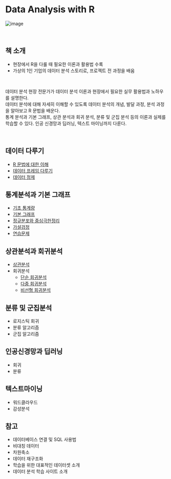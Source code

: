# Data Analysis with R
![image](https://user-images.githubusercontent.com/100760303/210537055-af103a7f-e9d4-4083-b223-a16be037d112.png)

<br>

## 책 소개
- 현장에서 R을 다룰 때 필요한 이론과 활용법 수록
- 가상의 1인 기업의 데이터 분석 스토리로, 프로젝트 전 과정을 배움

<br>

데이터 분석 현장 전문가가 데이터 분석 이론과 현장에서 필요한 실무 활용법과 노하우를 설명한다.<br>
데이터 분석에 대해 자세히 이해할 수 있도록 데이터 분석의 개념, 발달 과정, 분석 과정을 알아보고 R 문법을 배운다.<br>
통계 분석과 기본 그래프, 상관 분석과 회귀 분석, 분류 및 군집 분석 등의 이론과 실제를 학습할 수 있다. 인공 신경망과 딥러닝, 텍스트 마이닝까지 다룬다.

<br>

## 데이터 다루기
- [R 문법에 대한 이해](https://github.com/soondong2/Data_Analysis_with_R/blob/main/3%EC%9E%A5%20%EB%8D%B0%EC%9D%B4%ED%84%B0%20%EB%8B%A4%EB%A3%A8%EA%B8%B0/R%20%EB%AC%B8%EB%B2%95%EC%97%90%20%EB%8C%80%ED%95%9C%20%EC%9D%B4%ED%95%B4.md)
- [데이터 프레임 다루기](https://github.com/soondong2/Data_Analysis_with_R/blob/main/3%EC%9E%A5%20%EB%8D%B0%EC%9D%B4%ED%84%B0%20%EB%8B%A4%EB%A3%A8%EA%B8%B0/%EB%8D%B0%EC%9D%B4%ED%84%B0%20%ED%94%84%EB%A0%88%EC%9E%84%20%EB%8B%A4%EB%A3%A8%EA%B8%B0.md)
- [데이터 정제](https://github.com/soondong2/Data_Analysis_with_R/blob/main/3%EC%9E%A5%20%EB%8D%B0%EC%9D%B4%ED%84%B0%20%EB%8B%A4%EB%A3%A8%EA%B8%B0/%EB%8D%B0%EC%9D%B4%ED%84%B0%20%EC%A0%95%EC%A0%9C.md)
## 통계분석과 기본 그래프
- [기초 통계량](https://github.com/soondong2/Data-Analysis-with-R/blob/main/4%EC%9E%A5%20%ED%86%B5%EA%B3%84%20%EB%B6%84%EC%84%9D%EA%B3%BC%20%EA%B8%B0%EB%B3%B8%20%EA%B7%B8%EB%9E%98%ED%94%84/%EA%B8%B0%EC%B4%88%20%ED%86%B5%EA%B3%84%EB%9F%89.md)
- [기본 그래프](https://github.com/soondong2/Data-Analysis-with-R/blob/main/4%EC%9E%A5%20%ED%86%B5%EA%B3%84%20%EB%B6%84%EC%84%9D%EA%B3%BC%20%EA%B8%B0%EB%B3%B8%20%EA%B7%B8%EB%9E%98%ED%94%84/%EA%B8%B0%EB%B3%B8%20%EA%B7%B8%EB%9E%98%ED%94%84.md)
- [정규분포와 중심극한정리](https://github.com/soondong2/Data-Analysis-with-R/blob/main/4%EC%9E%A5%20%ED%86%B5%EA%B3%84%20%EB%B6%84%EC%84%9D%EA%B3%BC%20%EA%B8%B0%EB%B3%B8%20%EA%B7%B8%EB%9E%98%ED%94%84/%EC%A0%95%EA%B7%9C%EB%B6%84%ED%8F%AC%EC%99%80%20%EC%A4%91%EC%8B%AC%EA%B7%B9%ED%95%9C%EC%A0%95%EB%A6%AC.md)
- [가설검정](https://github.com/soondong2/Data-Analysis-with-R/blob/main/4%EC%9E%A5%20%ED%86%B5%EA%B3%84%20%EB%B6%84%EC%84%9D%EA%B3%BC%20%EA%B8%B0%EB%B3%B8%20%EA%B7%B8%EB%9E%98%ED%94%84/%EA%B0%80%EC%84%A4%EA%B2%80%EC%A0%95.md)
- [연습문제](https://github.com/soondong2/Data-Analysis-with-R/blob/main/4%EC%9E%A5%20%ED%86%B5%EA%B3%84%20%EB%B6%84%EC%84%9D%EA%B3%BC%20%EA%B8%B0%EB%B3%B8%20%EA%B7%B8%EB%9E%98%ED%94%84/%EC%97%B0%EC%8A%B5%EB%AC%B8%EC%A0%9C.md)
## 상관분석과 회귀분석
- [상관분석](https://github.com/soondong2/Data-Analysis-with-R/blob/main/5%EC%9E%A5%20%EC%83%81%EA%B4%80%EB%B6%84%EC%84%9D%EA%B3%BC%20%ED%9A%8C%EA%B7%80%EB%B6%84%EC%84%9D/%EC%83%81%EA%B4%80%EB%B6%84%EC%84%9D.md)
- 회귀분석
  - [단순 회귀분석](https://github.com/soondong2/Data-Analysis-with-R/blob/main/5%EC%9E%A5%20%EC%83%81%EA%B4%80%EB%B6%84%EC%84%9D%EA%B3%BC%20%ED%9A%8C%EA%B7%80%EB%B6%84%EC%84%9D/%EB%8B%A8%EC%88%9C%20%ED%9A%8C%EA%B7%80%EB%B6%84%EC%84%9D.md)
  - [다중 회귀분석](https://github.com/soondong2/Data-Analysis-with-R/blob/main/5%EC%9E%A5%20%EC%83%81%EA%B4%80%EB%B6%84%EC%84%9D%EA%B3%BC%20%ED%9A%8C%EA%B7%80%EB%B6%84%EC%84%9D/%EB%8B%A4%EC%A4%91%20%ED%9A%8C%EA%B7%80%EB%B6%84%EC%84%9D.md)
  - [비선형 회귀분석]()
## 분류 및 군집분석
- 로지스틱 회귀
- 분류 알고리즘
- 군집 알고리즘
## 인공신경망과 딥러닝
- 회귀
- 분류
## 텍스트마이닝
- 워드클라우드
- 감성분석
## 참고
- 데이터베이스 연결 및 SQL 사용법
- 비대칭 데이터
- 차원축소
- 데이터 재구조화
- 학습을 위한 대표적인 데이터셋 소개
- 데이터 분석 학습 사이트 소개
